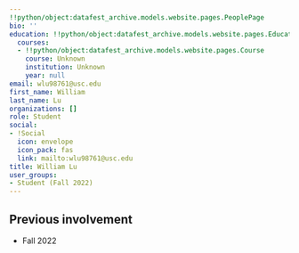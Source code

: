 ```yaml
---
!!python/object:datafest_archive.models.website.pages.PeoplePage
bio: ''
education: !!python/object:datafest_archive.models.website.pages.Education
  courses:
  - !!python/object:datafest_archive.models.website.pages.Course
    course: Unknown
    institution: Unknown
    year: null
email: wlu98761@usc.edu
first_name: William
last_name: Lu
organizations: []
role: Student
social:
- !Social
  icon: envelope
  icon_pack: fas
  link: mailto:wlu98761@usc.edu
title: William Lu
user_groups:
- Student (Fall 2022)
---
```



## Previous involvement

* Fall 2022

